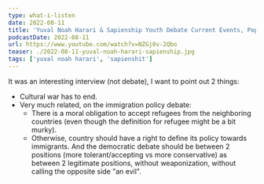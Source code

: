 ```yaml
---
type: what-i-listen
date: 2022-08-11
title: 'Yuval Noah Harari & Sapienship Youth Debate Current Events, Popular Films, & the Future'
podcastDate: 2022-08-11
url: https://www.youtube.com/watch?v=NZGj0v-2Qbo
teaser: ./2022-08-11-yuval-noah-harari-sapienship.jpg
tags: ['yuval noah harari', 'sapienshit']
---
```


It was an interesting interview (not debate), I want to point out 2 things:
- Cultural war has to end.
- Very much related, on the immigration policy debate:
  - There is a moral obligation to accept refugees from the neighboring countries (even though the definition for refugee might be a bit murky).
  - Otherwise, country should have a right to define its policy towards immigrants. And the democratic debate should be between 2 positions (more tolerant/accepting vs more conservative) as between 2 legitimate positions, without weaponization, without calling the opposite side "an evil".